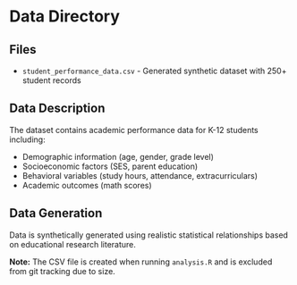 # Data Directory

## Files
- `student_performance_data.csv` - Generated synthetic dataset with 250+ student records

## Data Description
The dataset contains academic performance data for K-12 students including:
- Demographic information (age, gender, grade level)
- Socioeconomic factors (SES, parent education)
- Behavioral variables (study hours, attendance, extracurriculars)
- Academic outcomes (math scores)

## Data Generation
Data is synthetically generated using realistic statistical relationships based on educational research literature.

**Note:** The CSV file is created when running `analysis.R` and is excluded from git tracking due to size.
